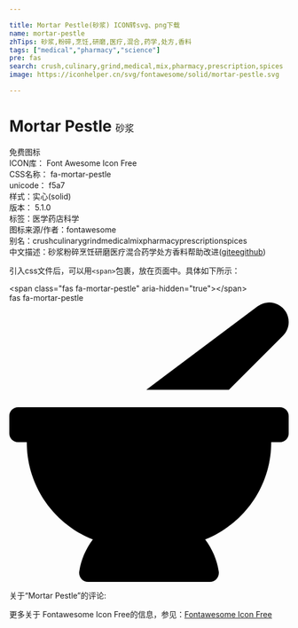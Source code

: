 ```yaml
---

title: Mortar Pestle(砂浆) ICON转svg、png下载
name: mortar-pestle
zhTips: 砂浆,粉碎,烹饪,研磨,医疗,混合,药学,处方,香料
tags: ["medical","pharmacy","science"]
pre: fas
search: crush,culinary,grind,medical,mix,pharmacy,prescription,spices
image: https://iconhelper.cn/svg/fontawesome/solid/mortar-pestle.svg

---
```


# Mortar Pestle  <small style="font-size: 60%;font-weight: 100">砂浆</small>


<div class="detail-page">
<p>
<span><span class="badge-success badge">免费图标</span> </span>
<br/>
<span>
ICON库：
<span class="badge-secondary badge">Font Awesome Icon Free</span> 
</span>
<br/>
<span>
CSS名称：
<span class="badge-secondary badge">fa-mortar-pestle</span> 
</span>
<br/>
<span>
unicode：
<span class="badge-secondary badge">f5a7</span> 
<copy-btn content='f5a7' btn-title=""></copy-btn>
<copy-btn :content='String.fromCodePoint(parseInt("f5a7", 16))' btn-title="复制U"></copy-btn>
</span><br/><span>样式：<span class="badge-light badge">实心(solid)</span></span>
<br/>
<span>
版本：
<span class="badge-secondary badge">5.1.0</span> 
</span><br/><span>标签：<span class="badge-light badge"><router-link to="/tags/medical.html">医学</router-link></span><span class="badge-light badge"><router-link to="/tags/pharmacy.html">药店</router-link></span><span class="badge-light badge"><router-link to="/tags/science.html">科学</router-link></span></span>
<br/>
<span>图标来源/作者：<span class="badge-light badge">fontawesome</span></span> 
<br/>
<span>别名：<span class="badge-light badge">crush</span><span class="badge-light badge">culinary</span><span class="badge-light badge">grind</span><span class="badge-light badge">medical</span><span class="badge-light badge">mix</span><span class="badge-light badge">pharmacy</span><span class="badge-light badge">prescription</span><span class="badge-light badge">spices</span></span><br/><span class="zh-detail">中文描述：<span class="badge-primary badge">砂浆</span><span class="badge-primary badge">粉碎</span><span class="badge-primary badge">烹饪</span><span class="badge-primary badge">研磨</span><span class="badge-primary badge">医疗</span><span class="badge-primary badge">混合</span><span class="badge-primary badge">药学</span><span class="badge-primary badge">处方</span><span class="badge-primary badge">香料</span><span class="help-link"><span>帮助改进</span>(<a href="https://gitee.com/liuwave/icon-helper/edit/master/json/fontawesome/solid/mortar-pestle.json" target="_blank" rel="noopener noreferrer">gitee</a><a href="https://github.com/liuwave/icon-helper/edit/master/json/fontawesome/solid/mortar-pestle.json" target="_blank" rel="noopener noreferrer">github</a></span>)</span><br/>
</p>
</div>
<div class="alert alert-dark">
  <i class="fas fa-mortar-pestle fa-xs"></i>
  <i class="fas fa-mortar-pestle fa-sm"></i>
  <i class="fas fa-mortar-pestle fa-lg"></i>
  <i class="fas fa-mortar-pestle fa-2x"></i>
  <i class="fas fa-mortar-pestle fa-3x"></i>
  <i class="fas fa-mortar-pestle fa-5x"></i>
  <i class="fas fa-mortar-pestle fa-7x"></i>
</div>
<div>
  <p>引入css文件后，可以用<code>&lt;span&gt;</code>包裹，放在页面中。具体如下所示：    
  </p>
  <div class="alert alert-primary" style="font-size: 14px">
    &lt;span class="fas fa-mortar-pestle" aria-hidden="true"&gt;&lt;/span&gt;
    <copy-btn content='<span class="fas fa-mortar-pestle" aria-hidden="true"></span>'></copy-btn>
  </div>
  <div class="alert alert-secondary">
    <i class="fas fa-mortar-pestle"
    style="font-size: 24px"
    aria-hidden="true"></i> fas fa-mortar-pestle
    <copy-btn content="fas fa-mortar-pestle" btn-title="复制图标名称"></copy-btn>
  </div>
</div>
<div id="svg" class="svg-wrap">
<svg xmlns="http://www.w3.org/2000/svg" viewBox="0 0 512 512"><path d="M501.54 60.91c17.22-17.22 12.51-46.25-9.27-57.14a35.696 35.696 0 0 0-37.37 3.37L251.09 160h151.37l99.08-99.09zM496 192H16c-8.84 0-16 7.16-16 16v32c0 8.84 7.16 16 16 16h16c0 80.98 50.2 150.11 121.13 178.32-12.76 16.87-21.72 36.8-24.95 58.69-1.46 9.92 6.04 18.98 16.07 18.98h223.5c10.03 0 17.53-9.06 16.07-18.98-3.22-21.89-12.18-41.82-24.95-58.69C429.8 406.11 480 336.98 480 256h16c8.84 0 16-7.16 16-16v-32c0-8.84-7.16-16-16-16z"/></svg>
</div>
<detail full-name='fa-mortar-pestle'></detail>
<div>
<p>关于“Mortar Pestle”的评论:</p>
</div>
<Vssue title="关于“Mortar Pestle”的评论" ></Vssue>    
<div><p>更多关于  Fontawesome Icon Free的信息，参见：<a target="_blank" href="https://iconhelper.cn/fontawesome.html">Fontawesome Icon Free</a>
</p></div>
